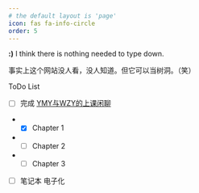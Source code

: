 ```yaml
---
# the default layout is 'page'
icon: fas fa-info-circle
order: 5
---
```


**:)**  I think there is nothing needed to type down.

事实上这个网站没人看，没人知道。但它可以当树洞。（笑）

ToDo List

- [ ] 完成 [YMY与WZY的上课闲聊](/posts/note1/)
- - [x] Chapter 1
- - [ ] Chapter 2
- - [ ] Chapter 3
- [ ] 笔记本 电子化


